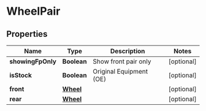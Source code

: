 
# WheelPair

## Properties
Name | Type | Description | Notes
------------ | ------------- | ------------- | -------------
**showingFpOnly** | **Boolean** | Show front pair only |  [optional]
**isStock** | **Boolean** | Original Equipment (OE) |  [optional]
**front** | [**Wheel**](Wheel.md) |  |  [optional]
**rear** | [**Wheel**](Wheel.md) |  |  [optional]



